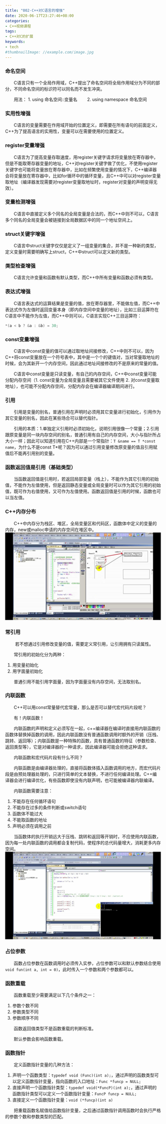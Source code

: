 ```yaml
---
title: "002-C++对C语言的增强"
date: 2020-06-17T23:27:46+08:00
categories:
- C++视频课程
tags:
- C++对C的扩展
keywords:
- tech
#thumbnailImage: //example.com/image.jpg
---
```


<!--more-->
### 命名空间

　　C语言只有一个全局作用域，C++提出了命名空间将全局作用域分为不同的部分，不同命名空间的标识符可以同名而不发生冲突。

　　用法：
      1. using 命名空间::变量名　　
      2. using namespace 命名空间

### 实用性增强

　　C语言的变量需要在作用域开始的位置定义，即需要在所有语句的前面定义，C++为了提高语言的实用性，变量可以在需要使用的位置定义。

### register变量增强

　　C语言为了提高变量存取速度，用register关键字请求将变量放在寄存器中，但是不能取寄存器变量的地址，C++对register关键字做了优化，不使用register关键字也可能将变量放在寄存器中，比如在频繁使用变量的情况下，C++编译器会将变量放在寄存器中，比如for循环中的循环变量，且C++中可以对register变量取地址（编译器发现需要对register变量取地址时，register对变量的声明变得无效）。

### 变量检测增强

　　C语言中直接定义多个同名的全局变量是合法的，而C++中则不可以，C语言多个同名的全局变量会被链接到全局数据区中的同一个地址空间上。

### struct关键字增强

　　C语言中struct关键字仅仅是定义了一组变量的集合，并不是一种新的类型，定义变量时需要明确写上struct，C++中struct可以定义新的类型。

### 类型检查增强

　　C语言允许变量和函数有默认类型，而C++中所有变量和函数必须有类型。

### 表达式增强

　　C语言表达式的运算结果是变量的值，放在寄存器里，不能做左值，而C++中表达式作为左值时返回变量本身（即内存空间中变量的地址），比如三目运算符在C语言中不能作为左值，而C++中则可以，C语言实现C++三目运算符：

```cpp
*(a < b ? &a : &b) = 30;
```

### const变量增强

　　C语言中const变量的值可以通过取地址间接修改，C++中则不可以，因为C++将const变量放在一个符号表中，其中是一个个的键值对，当对常量取地址的时候，会为其新开一个内存空间，因此通过地址间接修改的不是原来的常量的值。

　　C语言中const变量是只读变量，有自己的内存空间，C++中const变量可能分配内存空间（1. const变量为全局变量且需要被其它文件使用 2. 对const变量取地址），也可能不分配内存空间，分配内存会在编译器编译期间进行。

### 引用

　　引用是变量的别名，普通引用在声明时必须用其它变量进行初始化，引用作为其它变量的别名，因此在某些场合可以替代指针。

　　引用的本质：1.单独定义引用时必须初始化，说明引用很像一个常量；2.引用跟原变量是同一块内存空间的别名，普通引用有自己的内存空间，大小与指针所占大小一样；因此可以知道引用在C++内部是一个常指针：`T &name == T *const name`，为什么不是const T*呢？因为可以通过引用变量修改原变量的值且引用赋值后不能再引用别的变量。

### 函数返回值是引用（基础类型）

　　当函数返回值是引用时，若返回局部变量（栈上），不能作为其它引用的初始值，不能作为左值使用，但是返回静态变量或全局变量时可以作为其它引用的初始值，既可作为右值使用，又可作为左值使用。函数返回值是引用的时候，函数也可以当左值。

### C++内存分布

　　C++中内存分为栈区、堆区，全局变量区和代码区，函数体中定义的变量的内存，new或malloc申请的内存空间在堆区中。
![内存分布](/C++视频课程/002/内存分布.jpg)

### 常引用

　　 若不想通过引用修改变量的值，需要定义常引用，让引用拥有只读属性。

　　常引用的初始化分为两种：

1. 用变量初始化
2. 用字面量初始化

　　普通引用不能引用字面量，因为字面量没有内存空间，无法取别名。

### 内联函数

　　C++可以用const常量替代宏常量，那么是否可以替代宏代码片段呢？

　　有！内联函数！

　　内联函数的声明和定义必须写在一起，c++编译器在编译时直接用内联函数的函数体替换掉函数的调用，因此内联函数没有普通函数调用时额外的开销（压栈、跳转、返回等）；内联函数是一种特殊的函数，具有普通函数的特征（参数检查、返回类型等），它是对编译器的一种请求，因此编译器可能会拒绝这种请求。

　　内联函数和宏代码片段有什么不同？

　　内联函数是由编译器处理的，直接将函数体插入函数调用的地方，而宏代码片段是由预处理器处理的，只进行简单的文本替换，不进行任何编译处理。C++编译器会进行编译优化，有些函数即使没有内联声明，也可能被编译器内联编译。

　　内联函数需要注意：

1. 不能存在任何循环语句
2. 不能存在过多的条件判断或switch语句
3. 函数体不能过大
4. 不能取函数的地址
5. 声明必须在调用之前

　　当函数体的执行开销远大于压栈、跳转和返回等开销时，不应使用内联函数，因为每一处内联函数的调用都会复制代码，使程序的总代码量增大，消耗更多内存空间。
![宏定义的坑](/C++视频课程/002/宏定义的坑.jpg)

### 占位参数

　　函数占位参数在函数调用时必须传入实参，占位参数可以和默认参数结合使用`void fun(int a, int = 0)`，此时传入一个参数和两个参数都可以。

### 函数重载

　　函数重载至少需要满足以下几个条件之一：

1. 参数个数不同
2. 参数类型不同
3. 参数顺序不同

　　函数返回值类型不是函数重载的判断标准。

　　默认参数会影响函数重载。

### 函数指针

　　定义函数指针变量的几种方法：

1. 声明一个函数类型：`typedef void (Func)(int a);`，通过声明的函数类型可以定义函数指针变量，指向函数的入口地址：`Func *funcp = NULL;`
2. 直接声明一个函数指针类型：`typedef void(*FuncP)(int a);`，通过声明的函数指针类型可以定义一个函数指针变量：`FuncP funcp = NULL;`
3. 直接定义一个函数指针变量：`void (*funcp)(int a)`

　　把重载函数名赋值给函数指针变量，之后通过函数指针调用函数时会执行严格的参数个数和参数类型的匹配。
